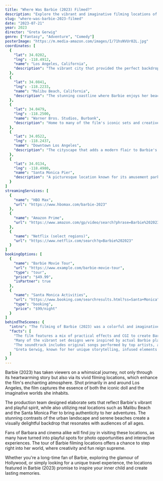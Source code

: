```yaml
---
title: "Where Was Barbie (2023) Filmed?"
description: "Explore the vibrant and imaginative filming locations of Barbie (2023), from stunning sets to picturesque landscapes."
slug: "where-was-barbie-2023-filmed"
date: "2023-07-21"
year: 2023
director: "Greta Gerwig"
genre: ["Fantasy", "Adventure", "Comedy"]
posterImage: "https://m.media-amazon.com/images/I/71hsNVUr02L.jpg"
coordinates: [
  { 
    "lat": 34.0202, 
    "lng": -118.4912, 
    "name": "Los Angeles, California", 
    "description": "The vibrant city that provided the perfect backdrop for Barbie's adventures."
  },
  { 
    "lat": 34.0841, 
    "lng": -118.2233, 
    "name": "Malibu Beach, California", 
    "description": "The stunning coastline where Barbie enjoys her beach days."
  },
  { 
    "lat": 34.0479, 
    "lng": -118.2500, 
    "name": "Warner Bros. Studios, Burbank", 
    "description": "Home to many of the film's iconic sets and creative magic."
  },
  { 
    "lat": 34.0522, 
    "lng": -118.2437, 
    "name": "Downtown Los Angeles", 
    "description": "The cityscape that adds a modern flair to Barbie's world."
  },
  { 
    "lat": 34.0134, 
    "lng": -118.4980, 
    "name": "Santa Monica Pier", 
    "description": "A picturesque location known for its amusement park vibes, featured in several scenes."
  }
]
streamingServices: [
  {
    "name": "HBO Max",
    "url": "https://www.hbomax.com/barbie-2023"
  },
  {
    "name": "Amazon Prime",
    "url": "https://www.amazon.com/gp/video/search?phrase=Barbie%202023"
  },
  {
    "name": "Netflix (select regions)",
    "url": "https://www.netflix.com/search?q=Barbie%202023"
  }
]
bookingOptions: [
  {
    "name": "Barbie Movie Tour",
    "url": "https://www.example.com/barbie-movie-tour",
    "type": "tour",
    "price": "$49.99",
    "isPartner": true
  },
  {
    "name": "Santa Monica Activities",
    "url": "https://www.booking.com/searchresults.html?ss=Santa+Monica",
    "type": "booking",
    "price": "$99/night"
  }
]
behindTheScenes: {
  "intro": "The filming of Barbie (2023) was a colorful and imaginative endeavor, showcasing a blend of live-action and vibrant sets that brought the iconic doll to life in a unique way.",
  "facts": [
    "The film features a mix of practical effects and CGI to create Barbie's dreamlike world.",
    "Many of the vibrant set designs were inspired by actual Barbie playsets from throughout the decades.",
    "The soundtrack includes original songs performed by top artists, adding to the movie's colorful vibe.",
    "Greta Gerwig, known for her unique storytelling, infused elements of humor and feminism into the narrative."
  ]
}
---
```


<BarbieGuide />

Barbie (2023) has taken viewers on a whimsical journey, not only through its heartwarming story but also via its vivid filming locations, which enhance the film's enchanting atmosphere. Shot primarily in and around Los Angeles, the film captures the essence of both the iconic doll and the imaginative worlds she inhabits.

The production team designed elaborate sets that reflect Barbie's vibrant and playful spirit, while also utilizing real locations such as Malibu Beach and the Santa Monica Pier to bring authenticity to her adventures. The stunning contrasts of the urban landscape and serene beaches create a visually delightful backdrop that resonates with audiences of all ages.

Fans of Barbara and cinema alike will find joy in visiting these locations, as many have turned into playful spots for photo opportunities and interactive experiences. The tour of Barbie filming locations offers a chance to step right into her world, where creativity and fun reign supreme. 

Whether you're a long-time fan of Barbie, exploring the glamour of Hollywood, or simply looking for a unique travel experience, the locations featured in Barbie (2023) promise to inspire your inner child and create lasting memories.
